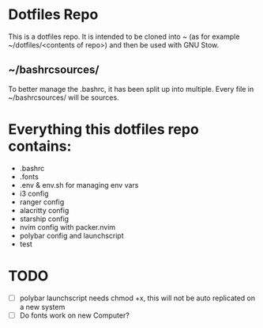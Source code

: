 # Dotfiles Repo
This is a dotfiles repo. It is intended to be cloned into ~ (as for example ~/dotfiles/\<contents of repo>) and then be used with GNU Stow.

## ~/bashrcsources/
To better manage the .bashrc, it has been split up into multiple.
Every file in ~/bashrcsources/ will be sources.

# Everything this dotfiles repo contains:
- .bashrc
- .fonts
- .env & env.sh for managing env vars
- i3 config
- ranger config
- alacritty config
- starship config
- nvim config with packer.nvim 
- polybar config and launchscript
- test

# TODO
- [ ] polybar launchscript needs chmod +x, this will not be auto replicated on a new system
- [ ] Do fonts work on new Computer?
